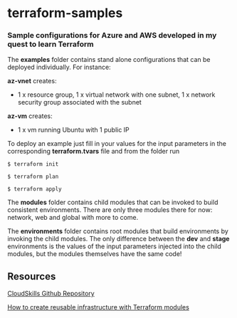 # terraform-samples
### Sample configurations for Azure and AWS developed in my quest to learn Terraform

The **examples** folder contains stand alone configurations that can be deployed individually. For instance:

**az-vnet** creates:
* 1 x resource group, 1 x virtual network with one subnet, 1 x network security group associated with the subnet

**az-vm** creates:
* 1 x vm running Ubuntu with 1 public IP	
 
To deploy an example just fill in your values for the input parameters in the corresponding **terraform.tvars** file and from the folder run

```
$ terraform init

$ terraform plan

$ terraform apply
```
The **modules** folder contains child modules that can be invoked to build consistent environments. There are only three modules there for now: network, web and global with more to come.

The **environments** folder contains root modules that build environments by invoking the child modules. 
The only difference between the **dev** and **stage** environments is the values of the input parameters injected into the child modules, but the modules themselves have the same code!

## Resources
[CloudSkills Github Repository](https://github.com/cloudskills)

[How to create reusable infrastructure with Terraform modules](https://blog.gruntwork.io/how-to-create-reusable-infrastructure-with-terraform-modules-25526d65f73d)
